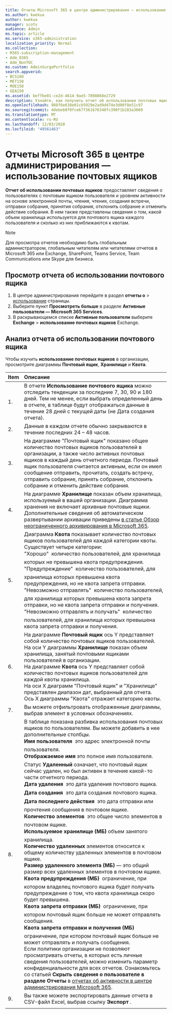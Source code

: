 ```yaml
---
title: Отчеты Microsoft 365 в центре администрирования — использование почтовых ящиков
ms.author: kwekua
author: kwekua
manager: scotv
audience: Admin
ms.topic: article
ms.service: o365-administration
localization_priority: Normal
ms.collection:
- M365-subscription-management
- Adm_O365
- Adm_NonTOC
ms.custom: AdminSurgePortfolio
search.appverid:
- BCS160
- MET150
- MOE150
- GEA150
ms.assetid: beffbe01-ce2d-4614-9ae5-7898868e2729
description: Узнайте, как получить отчет об использовании почтовых ящиков, чтобы узнать о действиях пользователей с почтовым ящиком пользователя.
ms.openlocfilehash: 988f6e638e01cb5929e2ad9dd74e3d08f8e51c97
ms.sourcegitcommit: 4debeb8f0fce67f361676340fc390f1b283a3069
ms.translationtype: MT
ms.contentlocale: ru-RU
ms.lasthandoff: 12/03/2020
ms.locfileid: "49561463"
---
```

# <a name="microsoft-365-reports-in-the-admin-center---mailbox-usage"></a>Отчеты Microsoft 365 в центре администрирования — использование почтовых ящиков

**Отчет об использовании почтовых ящиков** предоставляет сведения о пользователях с почтовым ящиком пользователя и уровнем активности на основе электронной почты, чтения, чтения, создания встречи, отправки собрания, принятия собрания, отклонить собрание и отменить действие собрания. В нем также представлены сведения о том, какой объем хранилища используется для почтового ящика каждого пользователя и сколько из них приближаются к квотам. 
  
> [!NOTE]
> Для просмотра отчетов необходимо быть глобальным администратором, глобальным читателям или читателями отчетов в Microsoft 365 или Exchange, SharePoint, Teams Service, Team Communications или Skype для бизнеса. 
 
## <a name="how-to-get-to-the-mailbox-usage-report"></a>Просмотр отчета об использовании почтового ящика

1. В центре администрирования перейдите в раздел **отчеты о** \> <a href="https://go.microsoft.com/fwlink/p/?linkid=2074756" target="_blank">использование</a> страницы.
2. Выберите пункт **Просмотреть больше** в разделе **Активные пользователи — Microsoft 365 Services**. 
3. В раскрывающемся списке **Активные пользователи** выберите **Exchange** \> **использование почтовых ящиков** Exchange.

  
## <a name="interpret-the-mailbox-usage-report"></a>Анализ отчета об использовании почтового ящика

Чтобы изучить **использование почтовых ящиков** в организации, просмотрите диаграммы **Почтовый ящик**, **Хранилище** и **Квота**. 
  
|Item|Описание|
|:-----|:-----|
|1.  <br/> |В отчете **Использование почтового ящика** можно отследить тенденции за последние 7, 30, 90 и 180 дней. Тем не менее, если выбрать определенный день в отчете, в таблице будут отображаться данные в течение 28 дней с текущей даты (не Дата создания отчета).  <br/> |
|2.  <br/> |Данные в каждом отчете обычно закрываются в течение последних 24 – 48 часов.  <br/> |
|3.  <br/> |На диаграмме "Почтовый ящик" показано общее количество почтовых ящиков пользователей в организации, а также число активных почтовых ящиков в каждый день отчетного периода. Почтовый ящик пользователя считается активным, если он имел сообщение отправить, прочитать, создать встречу, отправить собрание, принять собрание, отклонить собрание и отменить действие собрания.  <br/> |
|4.  <br/> |На диаграмме **Хранилище** показан объем хранилища, используемый в вашей организации. Диаграмма хранения не включает архивные почтовые ящики. Дополнительные сведения об автоматическом развертывании архивации приведены [в статье Обзор неограниченного архивирования в Microsoft 365](https://docs.microsoft.com/microsoft-365/compliance/unlimited-archiving).<br/> |
|5.  <br/> | Диаграмма **Квота** показывает количество почтовых ящиков пользователей для каждой категории квоты. Существует четыре категории:  <br/>  "Хорошо"  количество пользователей, для хранилища которых не превышена квота предупреждения.  <br/>  "Предупреждение"  количество пользователей, для хранилища которых превышена квота предупреждения, но не квота запрета отправки.  <br/>  "Невозможно отправлять"  количество пользователей, для хранилища которых превышена квота запрета отправки, но не квота запрета отправки и получения.  <br/>  "Невозможно отправлять и получать"  количество пользователей, для хранилища которых превышена квота запрета отправки и получения.  <br/> |
|6.  <br/> | На диаграмме **Почтовый ящик** ось Y представляет собой количество почтовых ящиков пользователей.  <br/>  На оси Y диаграммы **Хранилище** показан объем хранилища, занятый почтовыми ящиками пользователей в организации.  <br/>  На диаграмме **Квота** ось Y представляет собой количество почтовых ящиков пользователей для каждой квоты хранилища.  <br/>  На оси X диаграмм "Почтовый ящик" и "Хранилище" представлен диапазон дат, выбранный для отчета.  <br/>  Ось X диаграммы "Квота" отражает категорию квоты.  <br/> |
|7.  <br/> |Вы можете отфильтровать отображенные диаграммы, выбрав элемент в условных обозначениях.  <br/> |
|8.  <br/> | В таблице показана разбивка использования почтовых ящиков по пользователям. Вы можете добавить в нее дополнительные столбцы.  <br/> **Имя пользователя**  это адрес электронной почты пользователя.  <br/> **Отображаемое имя** это полное имя пользователя.  <br/> Статус **Удаленный** означает, что почтовый ящик сейчас удален, но был активен в течение какой-то части отчетного периода.  <br/> **Дата удаления**  это дата удаления почтового ящика.  <br/> **Дата создания**  это дата создания почтового ящика.  <br/> **Дата последнего действия**  это дата отправки или прочтения сообщения в почтовом ящике.  <br/> **Количество элементов**  это общее число элементов в почтовом ящике.  <br/> **Используемое хранилище (МБ)** объем занятого хранилища.  <br/> **Количество удаленных** элементов относится к общему количеству удаленных элементов в почтовом ящике. <br/> **Размер удаленного элемента (МБ)** — это общий размер всех удаленных элементов в почтовом ящике. <br/> **Квота предупреждения (МБ)**  ограничение, при котором владелец почтового ящика будет получать предупреждение о том, что квота хранилища скоро будет превышена.  <br/> **Квота запрета отправки (МБ)**  ограничение, при котором почтовый ящик больше не может отправлять сообщения.  <br/> **Квота запрета отправки и получения (МБ)**  ограничение, при котором почтовый ящик больше не может отправлять и получать сообщения.  <br/>  Если политики организации не позволяют просматривать отчеты, в которых есть личные сведения пользователей, можно изменить параметр конфиденциальности для всех отчетов. Ознакомьтесь со статьей **Скрыть сведения о пользователе в разделе Отчеты** в [отчетах об активности в центре администрирования Microsoft 365](activity-reports.md).  <br/> |
|9.  <br/> |Вы также можете экспортировать данные отчета в CSV-файл Excel, выбрав ссылку **Экспорт** .  <br/> |
|||
   
